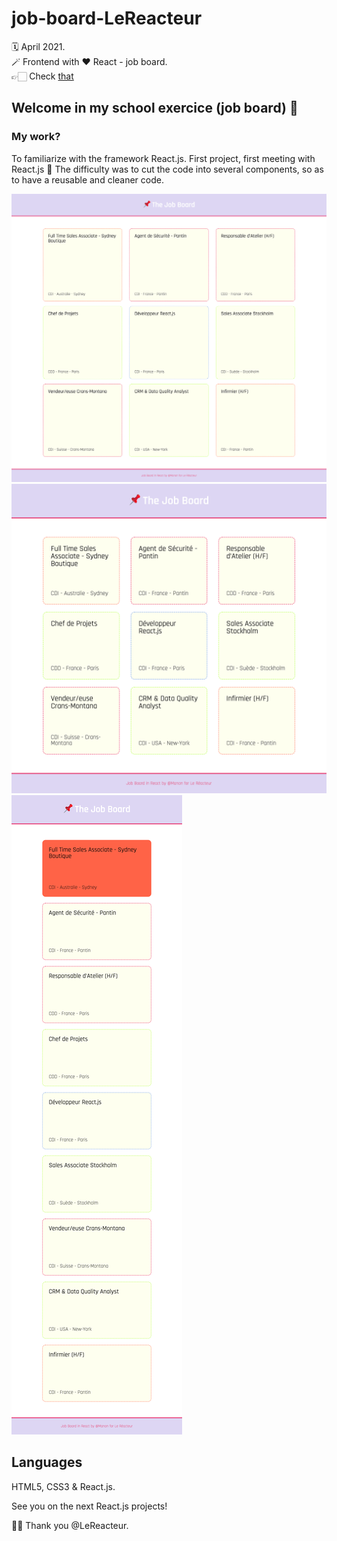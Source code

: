 # job-board-LeReacteur

🗓 April 2021.  
🪄 Frontend with ♥️ React - job board.  
👉🏻 Check [that](https://my-job-board-lereacteur-2021.netlify.app/)

## Welcome in my school exercice (job board) 📌

### My work?

To familiarize with the framework React.js. First project, first meeting with React.js 🤗 The difficulty was to cut the code into several components, so as to have a reusable and cleaner code.

![Job board desktop](src/assets/img/job-board-desktop.png)
![Job board tablette](src/assets/img/job-board-tablette.png)
![Job board mobile](src/assets/img/job-board-mobile.png)

## Languages

HTML5, CSS3 & React.js.

See you on the next React.js projects!

🙏🏻 Thank you @LeReacteur.
